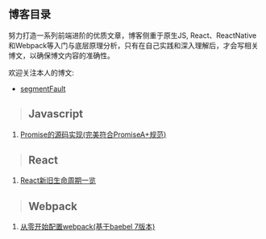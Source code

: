 ## 博客目录

努力打造一系列前端进阶的优质文章，博客侧重于原生JS, React、ReactNative和Webpack等入门与底层原理分析，只有在自己实践和深入理解后，才会写相关博文，以确保博文内容的准确性。

欢迎关注本人的博文:

- [segmentFault](https://segmentfault.com/u/liuyan666/articles)

> ## Javascript

1. [Promise的源码实现(完美符合PromiseA+规范)](https://github.com/YvetteLau/Blog/issues/2)


> ## React

1. [React新旧生命周期一览](https://github.com/YvetteLau/Blog/issues/3)


> ## Webpack

1. [从零开始配置webpack(基于baebel 7版本)](https://github.com/YvetteLau/Blog/issues/1)
